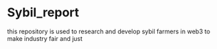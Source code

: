 # Sybil_report

this repository is used to research and develop sybil farmers in web3 to make industry fair and just
